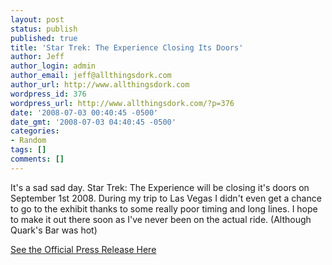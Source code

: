 ```yaml
---
layout: post
status: publish
published: true
title: 'Star Trek: The Experience Closing Its Doors'
author: Jeff
author_login: admin
author_email: jeff@allthingsdork.com
author_url: http://www.allthingsdork.com
wordpress_id: 376
wordpress_url: http://www.allthingsdork.com/?p=376
date: '2008-07-03 00:40:45 -0500'
date_gmt: '2008-07-03 04:40:45 -0500'
categories:
- Random
tags: []
comments: []
---
```

<p>It's a sad sad day. Star Trek: The Experience will be closing it's doors on September 1st 2008. During my trip to Las Vegas I didn't even get a chance to go to the exhibit thanks to some really poor timing and long lines. I hope to make it out there soon as I've never been on the actual ride. (Although Quark's Bar was hot)</p>
<p><a href="http://www.allthingsdork.com/wp-content/uploads/2008/07/stte-media-release.pdf" title="STTE-Media-release.pdf">See the Official Press Release Here</a></p>

